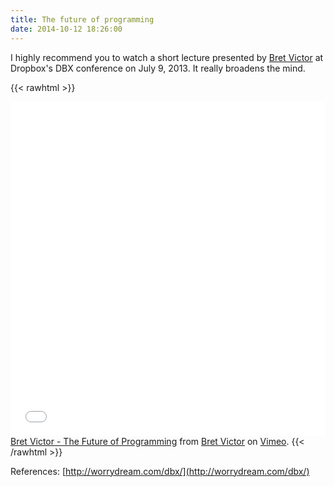 ```yaml
---
title: The future of programming
date: 2014-10-12 18:26:00
---
```


I highly recommend you to watch a short lecture presented by [Bret Victor](http://worrydream.com/) at Dropbox's DBX conference on July 9, 2013. It really broadens the mind.

{{< rawhtml >}}
<iframe src="//player.vimeo.com/video/71278954?title=0&amp;byline=0&amp;portrait=0" style="width:100%;height:535px" frameborder="0" webkitallowfullscreen mozallowfullscreen allowfullscreen></iframe>
<a href="http://vimeo.com/71278954">Bret Victor - The Future of Programming</a> from <a href="http://vimeo.com/worrydream">Bret Victor</a> on <a href="https://vimeo.com">Vimeo</a>.
{{< /rawhtml >}}

References: [http://worrydream.com/dbx/](http://worrydream.com/dbx/)
